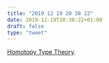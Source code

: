 ```yaml
---
title: "2019 12 19 20 38 22"
date: 2019-12-19T20:38:22+01:00
draft: false
type: "tweet"
---
```

[Homotopy Type Theory](https://homotopytypetheory.org/book/).

